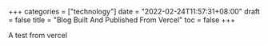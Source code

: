 +++
categories = ["technology"]
date = "2022-02-24T11:57:31+08:00"
draft = false
title = "Blog Built And Published From Vercel"
toc = false
+++

A test from vercel
